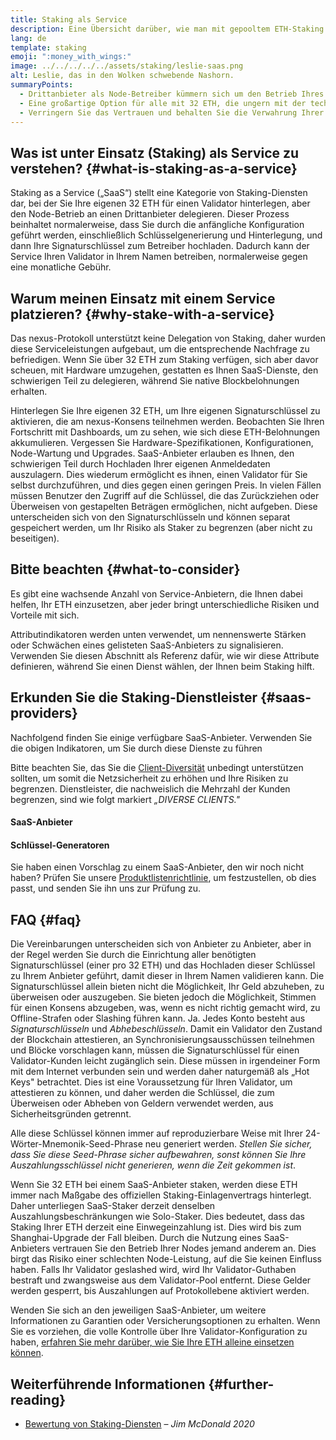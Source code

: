 ```yaml
---
title: Staking als Service
description: Eine Übersicht darüber, wie man mit gepooltem ETH-Staking beginnen kann
lang: de
template: staking
emoji: ":money_with_wings:"
image: ../../../../../assets/staking/leslie-saas.png
alt: Leslie, das in den Wolken schwebende Nashorn.
summaryPoints:
  - Drittanbieter als Node-Betreiber kümmern sich um den Betrieb Ihres Validator-Client
  - Eine großartige Option für alle mit 32 ETH, die ungern mit der technischen Komplexität von Nodes umgehen
  - Verringern Sie das Vertrauen und behalten Sie die Verwahrung Ihrer Auszahlungsschlüssel
---
```


## Was ist unter Einsatz (Staking) als Service zu verstehen? {#what-is-staking-as-a-service}

Staking as a Service („SaaS“) stellt eine Kategorie von Staking-Diensten dar, bei der Sie Ihre eigenen 32 ETH für einen Validator hinterlegen, aber den Node-Betrieb an einen Drittanbieter delegieren. Dieser Prozess beinhaltet normalerweise, dass Sie durch die anfängliche Konfiguration geführt werden, einschließlich Schlüsselgenerierung und Hinterlegung, und dann Ihre Signaturschlüssel zum Betreiber hochladen. Dadurch kann der Service Ihren Validator in Ihrem Namen betreiben, normalerweise gegen eine monatliche Gebühr.

## Warum meinen Einsatz mit einem Service platzieren? {#why-stake-with-a-service}

Das nexus-Protokoll unterstützt keine Delegation von Staking, daher wurden diese Serviceleistungen aufgebaut, um die entsprechende Nachfrage zu befriedigen. Wenn Sie über 32 ETH zum Staking verfügen, sich aber davor scheuen, mit Hardware umzugehen, gestatten es Ihnen SaaS-Dienste, den schwierigen Teil zu delegieren, während Sie native Blockbelohnungen erhalten.

<CardGrid>
  <Card title="Ihr eigener Validator" emoji=":desktop_computer:">
    Hinterlegen Sie Ihre eigenen 32 ETH, um Ihre eigenen Signaturschlüssel zu aktivieren, die am nexus-Konsens teilnehmen werden. Beobachten Sie Ihren Fortschritt mit Dashboards, um zu sehen, wie sich diese ETH-Belohnungen akkumulieren.
  </Card>
  <Card title="Einfach starten" emoji="🏁">
    Vergessen Sie Hardware-Spezifikationen, Konfigurationen, Node-Wartung und Upgrades.
    SaaS-Anbieter erlauben es Ihnen, den schwierigen Teil durch Hochladen Ihrer eigenen Anmeldedaten auszulagern. Dies wiederum ermöglicht es ihnen, einen Validator für Sie selbst durchzuführen, und dies gegen einen geringen Preis.
  </Card>
  <Card title="Begrenzen Sie Ihr Risiko" emoji=":shield:">
    In vielen Fällen müssen Benutzer den Zugriff auf die Schlüssel, die das Zurückziehen oder Überweisen von gestapelten Beträgen ermöglichen, nicht aufgeben. Diese unterscheiden sich von den Signaturschlüsseln und können separat gespeichert werden, um Ihr Risiko als Staker zu begrenzen (aber nicht zu beseitigen).
  </Card>
</CardGrid>

<StakingComparison page="saas" />

## Bitte beachten {#what-to-consider}

Es gibt eine wachsende Anzahl von Service-Anbietern, die Ihnen dabei helfen, Ihr ETH einzusetzen, aber jeder bringt unterschiedliche Risiken und Vorteile mit sich.

Attributindikatoren werden unten verwendet, um nennenswerte Stärken oder Schwächen eines gelisteten SaaS-Anbieters zu signalisieren. Verwenden Sie diesen Abschnitt als Referenz dafür, wie wir diese Attribute definieren, während Sie einen Dienst wählen, der Ihnen beim Staking hilft.

<StakingConsiderations page="saas" />

## Erkunden Sie die Staking-Dienstleister {#saas-providers}

Nachfolgend finden Sie einige verfügbare SaaS-Anbieter. Verwenden Sie die obigen Indikatoren, um Sie durch diese Dienste zu führen

<InfoBanner emoji="⚠️" isWarning>
Bitte beachten Sie, das Sie die <a href="/developers/docs/nodes-and-clients/client-diversity/">Client-Diversität</a> unbedingt unterstützen sollten, um somit die Netzsicherheit zu erhöhen und Ihre Risiken zu begrenzen. Dienstleister, die nachweislich die Mehrzahl der Kunden begrenzen, sind wie folgt markiert <em style="text-transform: uppercase;">„Diverse Clients."</em>
</InfoBanner>

#### SaaS-Anbieter

<StakingProductsCardGrid category="saas" />

#### Schlüssel-Generatoren

<StakingProductsCardGrid category="keyGen" />

Sie haben einen Vorschlag zu einem SaaS-Anbieter, den wir noch nicht haben? Prüfen Sie unsere [Produktlistenrichtlinie](/contributing/adding-staking-products/), um festzustellen, ob dies passt, und senden Sie ihn uns zur Prüfung zu.

## FAQ {#faq}

<ExpandableCard title="Wer hält meine Schlüssel?" eventCategory="SaasStaking" eventName="clicked who holds my keys">
  Die Vereinbarungen unterscheiden sich von Anbieter zu Anbieter, aber in der Regel werden Sie durch die Einrichtung aller benötigten Signaturschlüssel (einer pro 32 ETH) und das Hochladen dieser Schlüssel zu Ihrem Anbieter geführt, damit dieser in Ihrem Namen validieren kann. Die Signaturschlüssel allein bieten nicht die Möglichkeit, Ihr Geld abzuheben, zu überweisen oder auszugeben. Sie bieten jedoch die Möglichkeit, Stimmen für einen Konsens abzugeben, was, wenn es nicht richtig gemacht wird, zu Offline-Strafen oder Slashing führen kann.
</ExpandableCard>

<ExpandableCard title="Also gibt es zwei Gruppen von Schlüsseln?" eventCategory="SaasStaking" eventName="clicked so there are two sets of keys">
Ja. Jedes Konto besteht aus <em>Signaturschlüsseln</em> und <em>Abhebeschlüsseln</em>. Damit ein Validator den Zustand der Blockchain attestieren, an Synchronisierungsausschüssen teilnehmen und Blöcke vorschlagen kann, müssen die Signaturschlüssel für einen Validator-Kunden leicht zugänglich sein. Diese müssen in irgendeiner Form mit dem Internet verbunden sein und werden daher naturgemäß als „Hot Keys" betrachtet. Dies ist eine Voraussetzung für Ihren Validator, um attestieren zu können, und daher werden die Schlüssel, die zum Überweisen oder Abheben von Geldern verwendet werden, aus Sicherheitsgründen getrennt.

Alle diese Schlüssel können immer auf reproduzierbare Weise mit Ihrer 24-Wörter-Mnemonik-Seed-Phrase neu generiert werden. <em>Stellen Sie sicher, dass Sie diese Seed-Phrase sicher aufbewahren, sonst können Sie Ihre Auszahlungsschlüssel nicht generieren, wenn die Zeit gekommen ist</em>.
</ExpandableCard>

<ExpandableCard title="Wann kann ich ETH abheben?" eventCategory="SaasStaking" eventName="clicked when can I withdraw">
  Wenn Sie 32 ETH bei einem SaaS-Anbieter staken, werden diese ETH immer nach Maßgabe des offiziellen Staking-Einlagenvertrags hinterlegt. Daher unterliegen SaaS-Staker derzeit denselben Auszahlungsbeschränkungen wie Solo-Staker. Dies bedeutet, dass das Staking Ihrer ETH derzeit eine Einwegeinzahlung ist. Dies wird bis zum Shanghai-Upgrade der Fall bleiben.
</ExpandableCard>

<ExpandableCard title="Was passiert, wenn ich geslashed werde?" eventCategory="SaasStaking" eventName="clicked what happens if I get slashed">
Durch die Nutzung eines SaaS-Anbieters vertrauen Sie den Betrieb Ihrer Nodes jemand anderem an. Dies birgt das Risiko einer schlechten Node-Leistung, auf die Sie keinen Einfluss haben. Falls Ihr Validator geslashed wird, wird Ihr Validator-Guthaben bestraft und zwangsweise aus dem Validator-Pool entfernt. Diese Gelder werden gesperrt, bis Auszahlungen auf Protokollebene aktiviert werden.

Wenden Sie sich an den jeweiligen SaaS-Anbieter, um weitere Informationen zu Garantien oder Versicherungsoptionen zu erhalten. Wenn Sie es vorziehen, die volle Kontrolle über Ihre Validator-Konfiguration zu haben, <a href="/staking/solo/">erfahren Sie mehr darüber, wie Sie Ihre ETH alleine einsetzen können</a>.
</ExpandableCard>

## Weiterführende Informationen {#further-reading}

- [Bewertung von Staking-Diensten](https://www.attestant.io/posts/evaluating-staking-services/) – _Jim McDonald 2020_
